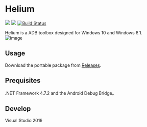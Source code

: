 


# Helium
[![](https://img.shields.io/badge/blog-@hello_world_404-blue.svg?style=plastic)](https://www.geshkii.xyz)
[![](https://img.shields.io/badge/lang-CSharp-green.svg?style=plastic)]()
[![Build Status](https://travis-ci.com/hello-world-404/Helium.svg?branch=master)](https://travis-ci.com/hello-world-404/Helium)

Helium is a ADB toolbox designed for Windows 10 and Windows 8.1.
![image](https://github.com/hello-world-404/Helium/blob/master/img/splash.png)

## Usage
Download the portable package from [Releases](https://github.com/hello-world-404/Helium/releases).

## Prequisites
.NET Framework 4.7.2 and the Android Debug Bridge。

## Develop
Visual Studio 2019
